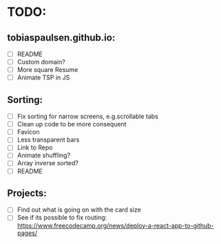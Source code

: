 # TODO:

## tobiaspaulsen.github.io:

- [ ] README
- [ ] Custom domain?
- [ ] More square Resume
- [ ] Animate TSP in JS

## Sorting:

- [ ] Fix sorting for narrow screens, e.g.scrollable tabs
- [ ] Clean up code to be more consequent
- [ ] Favicon
- [ ] Less transparent bars
- [ ] Link to Repo
- [ ] Animate shuffling?
- [ ] Array inverse sorted?
- [ ] README

## Projects:

- [ ] Find out what is going on with the card size
- [ ] See if its possible to fix routing: https://www.freecodecamp.org/news/deploy-a-react-app-to-github-pages/
